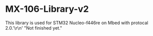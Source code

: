 # MX-106-Library-v2
This library is used for STM32 Nucleo-f446re on Mbed with protocal 2.0.'\r\n'
"Not finished yet."
